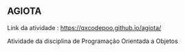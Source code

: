 ##  AGIOTA

Link da atividade : https://qxcodepoo.github.io/agiota/

Atividade da disciplina de Programação Orientada a Objetos

